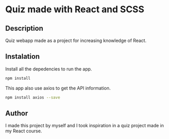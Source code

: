 # Quiz made with React and SCSS

## Description

Quiz webapp made as a project for increasing knowledge of React.

## Instalation

Install all the depedencies to run the app.

```bash
npm install
```

This app also use axios to get the API information.

```bash
npm install axios --save
```
## Author 

I made this project by myself and I took inspiration in a quiz project made in my React course.
